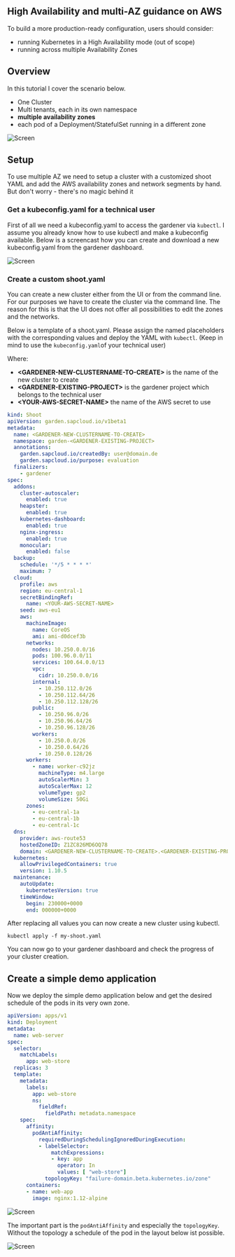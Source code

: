 ## High Availability and multi-AZ guidance on AWS

To build a more production-ready configuration, users should consider:

 - running Kubernetes in a High Availability mode (out of scope)
 - running across multiple Availability Zones
 

## Overview
In this tutorial I cover the scenario below. 
 - One Cluster
 - Multi tenants, each in its own namespace
 - **multiple availability zones**
 - each pod of a Deployment/StatefulSet running in a different zone
 
 
![Screen](/images/overview.png?raw=true "overview")

## Setup
To use multiple AZ we need to setup a cluster with a customized shoot YAML  and add the AWS availability
zones and network segments by hand. But don't worry - there's no magic behind it

### Get a kubeconfig.yaml for a technical user
First of all we need a kubeconfig.yaml to access the gardener via `kubectl`. I assume you already know how to use 
kubectl and make a kubeconfig available. Below is a screencast how you can create and download a new kubeconfig.yaml 
from the gardener dashboard.
 
![Screen](/images/create_tech_user.gif?raw=true "create_user")


### Create a custom shoot.yaml
You can create a new cluster either from the UI or from the command line. For our purposes we have to create the 
cluster via the command line. The reason for this is that the UI does not offer all possibilities to edit the 
zones and the networks.

Below is a template of a shoot.yaml. Please assign the named placeholders with the corresponding values 
and deploy the YAML with `kubectl`. (Keep in mind to use the `kubeconfig.yaml`of your technical user)


Where:
 - **&lt;GARDENER-NEW-CLUSTERNAME-TO-CREATE&gt;** is the name of the new cluster to create
 - **&lt;GARDENER-EXISTING-PROJECT&gt;** is the gardener project which belongs to the technical user
 - **&lt;YOUR-AWS-SECRET-NAME&gt;** the name of the AWS secret to use

```YAML
kind: Shoot
apiVersion: garden.sapcloud.io/v1beta1
metadata:
  name: <GARDENER-NEW-CLUSTERNAME-TO-CREATE>
  namespace: garden-<GARDENER-EXISTING-PROJECT>
  annotations:
    garden.sapcloud.io/createdBy: user@domain.de
    garden.sapcloud.io/purpose: evaluation
  finalizers:
    - gardener
spec:
  addons:
    cluster-autoscaler:
      enabled: true
    heapster:
      enabled: true
    kubernetes-dashboard:
      enabled: true
    nginx-ingress:
      enabled: true
    monocular:
      enabled: false
  backup:
    schedule: '*/5 * * * *'
    maximum: 7
  cloud:
    profile: aws
    region: eu-central-1
    secretBindingRef:
      name: <YOUR-AWS-SECRET-NAME>
    seed: aws-eu1
    aws:
      machineImage:
        name: CoreOS
        ami: ami-d0dcef3b
      networks:
        nodes: 10.250.0.0/16
        pods: 100.96.0.0/11
        services: 100.64.0.0/13
        vpc:
          cidr: 10.250.0.0/16
        internal:
          - 10.250.112.0/26
          - 10.250.112.64/26
          - 10.250.112.128/26
        public:
          - 10.250.96.0/26
          - 10.250.96.64/26
          - 10.250.96.128/26
        workers:
          - 10.250.0.0/26
          - 10.250.0.64/26
          - 10.250.0.128/26
      workers:
        - name: worker-c92jz
          machineType: m4.large
          autoScalerMin: 3
          autoScalerMax: 12
          volumeType: gp2
          volumeSize: 50Gi
      zones:
        - eu-central-1a
        - eu-central-1b
        - eu-central-1c
  dns:
    provider: aws-route53
    hostedZoneID: Z1ZC826MD6OQ78
    domain: <GARDENER-NEW-CLUSTERNAME-TO-CREATE>.<GARDENER-EXISTING-PROJECT>.shoot.canary.k8s-hana.ondemand.com
  kubernetes:
    allowPrivilegedContainers: true
    version: 1.10.5
  maintenance:
    autoUpdate:
      kubernetesVersion: true
    timeWindow:
      begin: 230000+0000
      end: 000000+0000
```

After replacing all values you can now create a new cluster using kubectl.

``` 
kubectl apply -f my-shoot.yaml
```

You can now go to your gardener dashboard and check the progress of your cluster creation.

## Create a simple demo application

Now we deploy the simple demo application below and get the desired schedule of the pods in its very own zone.

```YAML
apiVersion: apps/v1
kind: Deployment
metadata:
  name: web-server
spec:
  selector:
    matchLabels:
      app: web-store
  replicas: 3
  template:
    metadata:
      labels:
        app: web-store
        ns:
          fieldRef:
            fieldPath: metadata.namespace
    spec:
      affinity:
        podAntiAffinity:
          requiredDuringSchedulingIgnoredDuringExecution:
          - labelSelector:
              matchExpressions:
              - key: app
                operator: In
                values: [ "web-store"]
            topologyKey: "failure-domain.beta.kubernetes.io/zone"
      containers:
      - name: web-app
        image: nginx:1.12-alpine
```

![Screen](/images/deployment.png?raw=true "create_user")


The important part is the `podAntiAffinity` and especially the `topologyKey`. Without the topology a schedule 
of the pod in the layout below ist possible.


![Screen](/images/deployment_wrong.png?raw=true "create_user")
